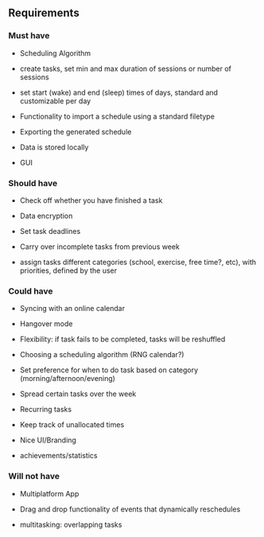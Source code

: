 ## Requirements

### Must have

-   Scheduling Algorithm
    
-   create tasks, set min and max duration of sessions or number of sessions
    
-   set start (wake) and end (sleep) times of days, standard and customizable per day

-   Functionality to import a schedule using a standard filetype
    
-   Exporting the generated schedule
    
-   Data is stored locally
    
-   GUI
    

### Should have

-   Check off whether you have finished a task
    
-   Data encryption
    
-   Set task deadlines
    
-   Carry over incomplete tasks from previous week
    
-   assign tasks different categories (school, exercise, free time?, etc), with priorities, defined by the user
    

### Could have

-   Syncing with an online calendar
    
-   Hangover mode
    
-   Flexibility: if task fails to be completed, tasks will be reshuffled
    
-   Choosing a scheduling algorithm (RNG calendar?)
    
-   Set preference for when to do task based on category (morning/afternoon/evening)
    
-   Spread certain tasks over the week
    
-   Recurring tasks
    
-   Keep track of unallocated times
    
-   Nice UI/Branding
    
-   achievements/statistics 
    

### Will not have

-   Multiplatform App
    
-   Drag and drop functionality of events that dynamically reschedules
    
-   multitasking: overlapping tasks
